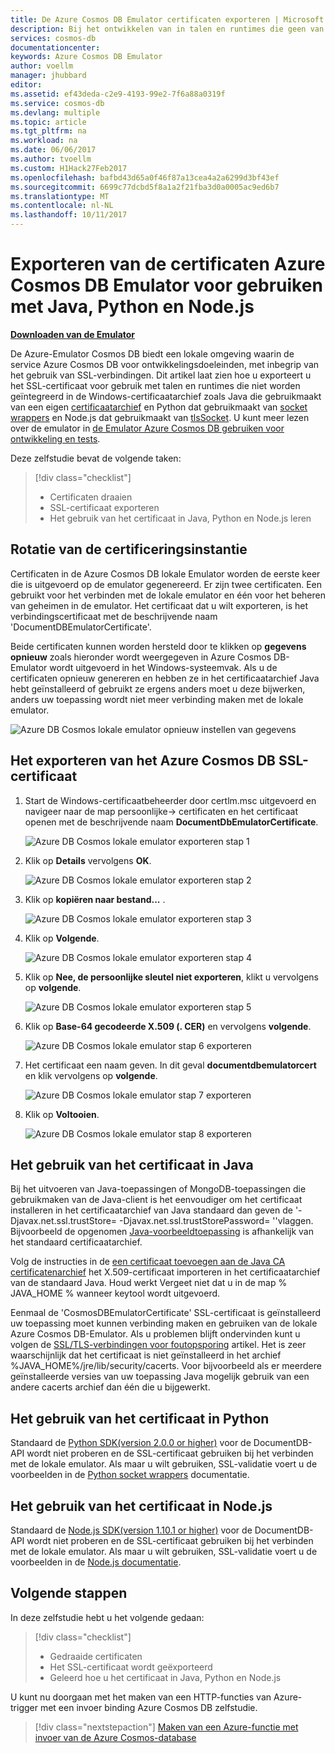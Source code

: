 ```yaml
---
title: De Azure Cosmos DB Emulator certificaten exporteren | Microsoft Docs
description: Bij het ontwikkelen van in talen en runtimes die geen van de Windows-certificaatarchief gebruikmaken moet u exporteren en de SSL-certificaten te beheren. Dit bericht geeft stapsgewijze instructies.
services: cosmos-db
documentationcenter: 
keywords: Azure Cosmos DB Emulator
author: voellm
manager: jhubbard
editor: 
ms.assetid: ef43deda-c2e9-4193-99e2-7f6a88a0319f
ms.service: cosmos-db
ms.devlang: multiple
ms.topic: article
ms.tgt_pltfrm: na
ms.workload: na
ms.date: 06/06/2017
ms.author: tvoellm
ms.custom: H1Hack27Feb2017
ms.openlocfilehash: bafbd43d65a0f46f87a13cea4a2a6299d3bf43ef
ms.sourcegitcommit: 6699c77dcbd5f8a1a2f21fba3d0a0005ac9ed6b7
ms.translationtype: MT
ms.contentlocale: nl-NL
ms.lasthandoff: 10/11/2017
---
```

# <a name="export-the-azure-cosmos-db-emulator-certificates-for-use-with-java-python-and-nodejs"></a>Exporteren van de certificaten Azure Cosmos DB Emulator voor gebruiken met Java, Python en Node.js

[**Downloaden van de Emulator**](https://aka.ms/cosmosdb-emulator)

De Azure-Emulator Cosmos DB biedt een lokale omgeving waarin de service Azure Cosmos DB voor ontwikkelingsdoeleinden, met inbegrip van het gebruik van SSL-verbindingen. Dit artikel laat zien hoe u exporteert u het SSL-certificaat voor gebruik met talen en runtimes die niet worden geïntegreerd in de Windows-certificaatarchief zoals Java die gebruikmaakt van een eigen [certificaatarchief](https://docs.oracle.com/cd/E19830-01/819-4712/ablqw/index.html) en Python dat gebruikmaakt van [socket wrappers](https://docs.python.org/2/library/ssl.html) en Node.js dat gebruikmaakt van [tlsSocket](https://nodejs.org/api/tls.html#tls_tls_connect_options_callback). U kunt meer lezen over de emulator in [de Emulator Azure Cosmos DB gebruiken voor ontwikkeling en tests](./local-emulator.md).

Deze zelfstudie bevat de volgende taken:

> [!div class="checklist"]
> * Certificaten draaien
> * SSL-certificaat exporteren
> * Het gebruik van het certificaat in Java, Python en Node.js leren

## <a name="certification-rotation"></a>Rotatie van de certificeringsinstantie

Certificaten in de Azure Cosmos DB lokale Emulator worden de eerste keer die is uitgevoerd op de emulator gegenereerd. Er zijn twee certificaten. Een gebruikt voor het verbinden met de lokale emulator en één voor het beheren van geheimen in de emulator. Het certificaat dat u wilt exporteren, is het verbindingscertificaat met de beschrijvende naam 'DocumentDBEmulatorCertificate'.

Beide certificaten kunnen worden hersteld door te klikken op **gegevens opnieuw** zoals hieronder wordt weergegeven in Azure Cosmos DB-Emulator wordt uitgevoerd in het Windows-systeemvak. Als u de certificaten opnieuw genereren en hebben ze in het certificaatarchief Java hebt geïnstalleerd of gebruikt ze ergens anders moet u deze bijwerken, anders uw toepassing wordt niet meer verbinding maken met de lokale emulator.

![Azure DB Cosmos lokale emulator opnieuw instellen van gegevens](./media/local-emulator-export-ssl-certificates/database-local-emulator-reset-data.png)

## <a name="how-to-export-the-azure-cosmos-db-ssl-certificate"></a>Het exporteren van het Azure Cosmos DB SSL-certificaat

1. Start de Windows-certificaatbeheerder door certlm.msc uitgevoerd en navigeer naar de map persoonlijke-> certificaten en het certificaat openen met de beschrijvende naam **DocumentDbEmulatorCertificate**.

    ![Azure DB Cosmos lokale emulator exporteren stap 1](./media/local-emulator-export-ssl-certificates/database-local-emulator-export-step-1.png)

2. Klik op **Details** vervolgens **OK**.

    ![Azure DB Cosmos lokale emulator exporteren stap 2](./media/local-emulator-export-ssl-certificates/database-local-emulator-export-step-2.png)

3. Klik op **kopiëren naar bestand...** .

    ![Azure DB Cosmos lokale emulator exporteren stap 3](./media/local-emulator-export-ssl-certificates/database-local-emulator-export-step-3.png)

4. Klik op **Volgende**.

    ![Azure DB Cosmos lokale emulator exporteren stap 4](./media/local-emulator-export-ssl-certificates/database-local-emulator-export-step-4.png)

5. Klik op **Nee, de persoonlijke sleutel niet exporteren**, klikt u vervolgens op **volgende**.

    ![Azure DB Cosmos lokale emulator exporteren stap 5](./media/local-emulator-export-ssl-certificates/database-local-emulator-export-step-5.png)

6. Klik op **Base-64 gecodeerde X.509 (. CER)** en vervolgens **volgende**.

    ![Azure DB Cosmos lokale emulator stap 6 exporteren](./media/local-emulator-export-ssl-certificates/database-local-emulator-export-step-6.png)

7. Het certificaat een naam geven. In dit geval **documentdbemulatorcert** en klik vervolgens op **volgende**.

    ![Azure DB Cosmos lokale emulator stap 7 exporteren](./media/local-emulator-export-ssl-certificates/database-local-emulator-export-step-7.png)

8. Klik op **Voltooien**.

    ![Azure DB Cosmos lokale emulator stap 8 exporteren](./media/local-emulator-export-ssl-certificates/database-local-emulator-export-step-8.png)

## <a name="how-to-use-the-certificate-in-java"></a>Het gebruik van het certificaat in Java

Bij het uitvoeren van Java-toepassingen of MongoDB-toepassingen die gebruikmaken van de Java-client is het eenvoudiger om het certificaat installeren in het certificaatarchief van Java standaard dan geven de '-Djavax.net.ssl.trustStore=<keystore> -Djavax.net.ssl.trustStorePassword= '<password>'vlaggen. Bijvoorbeeld de opgenomen [Java-voorbeeldtoepassing](https://localhost:8081/_explorer/index.html) is afhankelijk van het standaard certificaatarchief.

Volg de instructies in de [een certificaat toevoegen aan de Java CA certificatenarchief](https://docs.microsoft.com/azure/java-add-certificate-ca-store) het X.509-certificaat importeren in het certificaatarchief van de standaard Java. Houd werkt Vergeet niet dat u in de map % JAVA_HOME % wanneer keytool wordt uitgevoerd.

Eenmaal de 'CosmosDBEmulatorCertificate' SSL-certificaat is geïnstalleerd uw toepassing moet kunnen verbinding maken en gebruiken van de lokale Azure Cosmos DB-Emulator. Als u problemen blijft ondervinden kunt u volgen de [SSL/TLS-verbindingen voor foutopsporing](http://docs.oracle.com/javase/7/docs/technotes/guides/security/jsse/ReadDebug.html) artikel. Het is zeer waarschijnlijk dat het certificaat is niet geïnstalleerd in het archief %JAVA_HOME%/jre/lib/security/cacerts. Voor bijvoorbeeld als er meerdere geïnstalleerde versies van uw toepassing Java mogelijk gebruik van een andere cacerts archief dan één die u bijgewerkt.

## <a name="how-to-use-the-certificate-in-python"></a>Het gebruik van het certificaat in Python

Standaard de [Python SDK(version 2.0.0 or higher)](documentdb-sdk-python.md) voor de DocumentDB-API wordt niet proberen en de SSL-certificaat gebruiken bij het verbinden met de lokale emulator. Als maar u wilt gebruiken, SSL-validatie voert u de voorbeelden in de [Python socket wrappers](https://docs.python.org/2/library/ssl.html) documentatie.

## <a name="how-to-use-the-certificate-in-nodejs"></a>Het gebruik van het certificaat in Node.js

Standaard de [Node.js SDK(version 1.10.1 or higher)](documentdb-sdk-node.md) voor de DocumentDB-API wordt niet proberen en de SSL-certificaat gebruiken bij het verbinden met de lokale emulator. Als maar u wilt gebruiken, SSL-validatie voert u de voorbeelden in de [Node.js documentatie](https://nodejs.org/api/tls.html#tls_tls_connect_options_callback).

## <a name="next-steps"></a>Volgende stappen

In deze zelfstudie hebt u het volgende gedaan:

> [!div class="checklist"]
> * Gedraaide certificaten
> * Het SSL-certificaat wordt geëxporteerd
> * Geleerd hoe u het certificaat in Java, Python en Node.js

U kunt nu doorgaan met het maken van een HTTP-functies van Azure-trigger met een invoer binding Azure Cosmos DB zelfstudie.

> [!div class="nextstepaction"]
> [Maken van een Azure-functie met invoer van de Azure Cosmos-database](tutorial-functions-http-trigger.md) 
